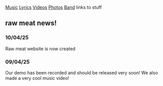 
[Music](Music.md)
[Lyrics](Lyrics.md)
[Videos](Videos.md)
[Photos](Photos.md)
[Band](Band.md)
links to stuff



## raw meat news!
### 10/04/25
Raw meat website is now created
### 09/04/25
Our demo has been recorded and should be released very soon! We also made a very cool music video!

